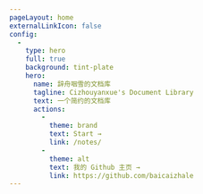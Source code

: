 ```yaml
---
pageLayout: home
externalLinkIcon: false
config:
  -
    type: hero
    full: true
    background: tint-plate
    hero:
      name: 辞舟咽雪的文档库
      tagline: Cizhouyanxue's Document Library
      text: 一个简约的文档库
      actions:
        -
          theme: brand
          text: Start →
          link: /notes/
        -
          theme: alt
          text: 我的 Github 主页 →
          link: https://github.com/baicaizhale
---
```

